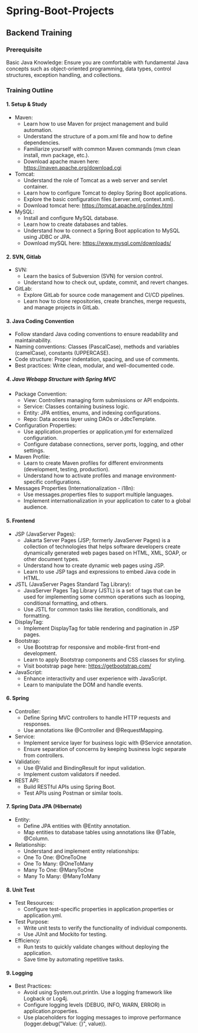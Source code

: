 # Spring-Boot-Projects
## Backend Training
### Prerequisite

Basic Java Knowledge: Ensure you are comfortable with fundamental Java concepts such as object-oriented programming, data types, control structures, exception handling, and collections.

### Training Outline
#### 1. Setup & Study
  - Maven:
    - Learn how to use Maven for project management and build automation.
    - Understand the structure of a pom.xml file and how to define dependencies.
    - Familiarize yourself with common Maven commands (mvn clean install, mvn package, etc.).
    - Download apache maven here: https://maven.apache.org/download.cgi
  - Tomcat:
    - Understand the role of Tomcat as a web server and servlet container.
    - Learn how to configure Tomcat to deploy Spring Boot applications.
    - Explore the basic configuration files (server.xml, context.xml).
    - Download tomcat here: https://tomcat.apache.org/index.html
  - MySQL:
    - Install and configure MySQL database.
    - Learn how to create databases and tables.
    - Understand how to connect a Spring Boot application to MySQL using JDBC or JPA.
    - Download mySQL here: https://www.mysql.com/downloads/
#### 2. SVN, Gitlab
  - SVN:
    - Learn the basics of Subversion (SVN) for version control.
    - Understand how to check out, update, commit, and revert changes.
  - GitLab:
    - Explore GitLab for source code management and CI/CD pipelines.
    - Learn how to clone repositories, create branches, merge requests, and manage projects in GitLab.
#### 3. Java Coding Convention
  - Follow standard Java coding conventions to ensure readability and maintainability.
  - Naming conventions: Classes (PascalCase), methods and variables (camelCase), constants (UPPERCASE).
  - Code structure: Proper indentation, spacing, and use of comments.
  - Best practices: Write clean, modular, and well-documented code.
##### 4. Java Webapp Structure with Spring MVC
  - Package Convention:
    - View: Controllers managing form submissions or API endpoints.
    - Service: Classes containing business logic.
    - Entity: JPA entities, enums, and indexing configurations.
    - Repo: Data access layer using DAOs or JdbcTemplate.
  - Configuration Properties:
    - Use application.properties or application.yml for externalized configuration.
    - Configure database connections, server ports, logging, and other settings.
  - Maven Profile:
    - Learn to create Maven profiles for different environments (development, testing, production).
    - Understand how to activate profiles and manage environment-specific configurations.
  - Messages Properties (Internationalization - i18n):
    - Use messages.properties files to support multiple languages.
    - Implement internationalization in your application to cater to a global audience.
#### 5. Frontend
  - JSP (JavaServer Pages):
    - Jakarta Server Pages (JSP; formerly JavaServer Pages) is a collection of technologies that helps software developers create dynamically generated web pages based on HTML, XML, SOAP, or other document types.
    - Understand how to create dynamic web pages using JSP.
    - Learn to use JSP tags and expressions to embed Java code in HTML.
  - JSTL (JavaServer Pages Standard Tag Library):
    - JavaServer Pages Tag Library (JSTL) is a set of tags that can be used for implementing some common operations such as looping, conditional formatting, and others.
    - Use JSTL for common tasks like iteration, conditionals, and formatting.
  - DisplayTag:
    - Implement DisplayTag for table rendering and pagination in JSP pages.
  - Bootstrap:
    - Use Bootstrap for responsive and mobile-first front-end development.
    - Learn to apply Bootstrap components and CSS classes for styling.
    - Visit bootstrap page here: https://getbootstrap.com/
  - JavaScript:
    - Enhance interactivity and user experience with JavaScript.
    - Learn to manipulate the DOM and handle events.
#### 6. Spring
  - Controller:
    - Define Spring MVC controllers to handle HTTP requests and responses.
    - Use annotations like @Controller and @RequestMapping.
  - Service:
    - Implement service layer for business logic with @Service annotation.
    - Ensure separation of concerns by keeping business logic separate from controllers.
  - Validation:
    - Use @Valid and BindingResult for input validation.
    - Implement custom validators if needed.
  - REST API:
    - Build RESTful APIs using Spring Boot.
    - Test APIs using Postman or similar tools.
#### 7. Spring Data JPA (Hibernate)
  - Entity:
    - Define JPA entities with @Entity annotation.
    - Map entities to database tables using annotations like @Table, @Column.
  - Relationship:
    - Understand and implement entity relationships:
    - One To One: @OneToOne
    - One To Many: @OneToMany
    - Many To One: @ManyToOne
    - Many To Many: @ManyToMany
#### 8. Unit Test
  - Test Resources:
    - Configure test-specific properties in application.properties or application.yml.
  - Test Purpose:
    - Write unit tests to verify the functionality of individual components.
    - Use JUnit and Mockito for testing.
  - Efficiency:
    - Run tests to quickly validate changes without deploying the application.
    - Save time by automating repetitive tasks.
#### 9. Logging
  - Best Practices:
    - Avoid using System.out.println. Use a logging framework like Logback or Log4j.
    - Configure logging levels (DEBUG, INFO, WARN, ERROR) in application.properties.
    - Use placeholders for logging messages to improve performance (logger.debug("Value: {}", value)).
